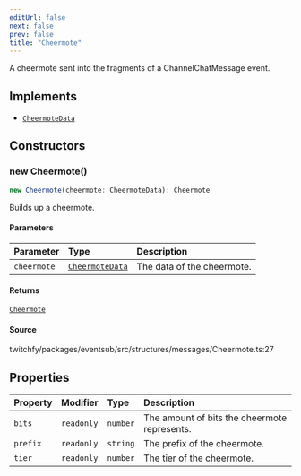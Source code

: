 ```yaml
---
editUrl: false
next: false
prev: false
title: "Cheermote"
---
```


A cheermote sent into the fragments of a ChannelChatMessage event.

## Implements

- [`CheermoteData`](/api/eventsub/interfaces/cheermotedata/)

## Constructors

### new Cheermote()

```ts
new Cheermote(cheermote: CheermoteData): Cheermote
```

Builds up a cheermote.

#### Parameters

| Parameter | Type | Description |
| :------ | :------ | :------ |
| `cheermote` | [`CheermoteData`](/api/eventsub/interfaces/cheermotedata/) | The data of the cheermote. |

#### Returns

[`Cheermote`](/api/eventsub/classes/cheermote/)

#### Source

twitchfy/packages/eventsub/src/structures/messages/Cheermote.ts:27

## Properties

| Property | Modifier | Type | Description |
| :------ | :------ | :------ | :------ |
| `bits` | `readonly` | `number` | The amount of bits the cheermote represents. |
| `prefix` | `readonly` | `string` | The prefix of the cheermote. |
| `tier` | `readonly` | `number` | The tier of the cheermote. |
